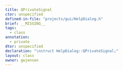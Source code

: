```yaml
---
title: QPrivateSignal
ctor: unspecified
defined-in-file: "projects/gui/HelpDialog.h"
brief: __MISSING__
tags:
  - class
annotation:
  - private
dtor: unspecified
declaration: "\nstruct HelpDialog::QPrivateSignal;"
layout: class
owner: gwjensen
---
```

